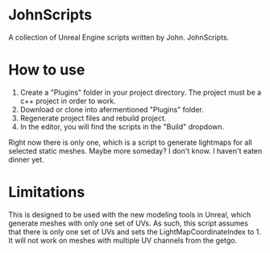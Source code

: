 # JohnScripts
A collection of Unreal Engine scripts written by John. JohnScripts.

# How to use
1. Create a "Plugins" folder in your project directory. The project must be a c++ project in order to work.
2. Download or clone into afermentioned "Plugins" folder.
3. Regenerate project files and rebuild project.
4. In the editor, you will find the scripts in the "Build" dropdown.

Right now there is only one, which is a script to generate lightmaps for all selected static meshes. Maybe more someday? I don't know. I haven't eaten dinner yet.

# Limitations
This is designed to be used with the new modeling tools in Unreal, which generate meshes with only one set of UVs. As such, this script 
assumes that there is only one set of UVs and sets the LightMapCoordinateIndex to 1. It will not work on meshes with multiple UV channels from the getgo.

